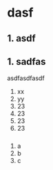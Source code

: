 # dasf
## 1. asdf
## 1. sadfas
asdfasdfasdf

1. xx
1. yy
2. 23
3. 23
4. 23
5. 23

#####
1. a
2. b
3. c
